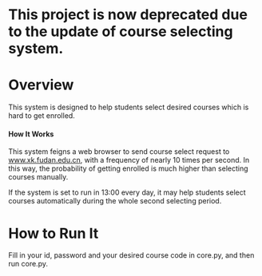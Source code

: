 # This project is now deprecated due to the update of course selecting system.
# Overview
  This system is designed to help students select desired courses which is hard to get enrolled.
#### How It Works
  This system feigns a web browser to send course select request to www.xk.fudan.edu.cn, with a frequency of nearly 10 times per second. In this way, the probability of getting enrolled is much higher than selecting courses manually.
  
  If the system is set to run in 13:00 every day, it may help students select courses automatically during the whole second selecting period.
# How to Run It
  Fill in your id, password and your desired course code in core.py, and then run core.py.
